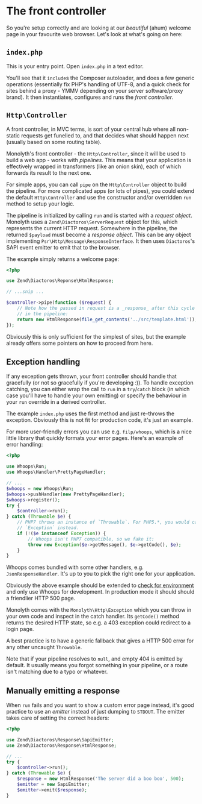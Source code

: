 # The front controller
So you're setup correctly and are looking at our _beautiful_ (ahum) welcome page
in your favourite web browser. Let's look at what's going on here:

## `index.php`
This is your entry point. Open `index.php` in a text editor.

You'll see that it `include`s the Composer autoloader, and does a few generic
operations (essentially fix PHP's handling of UTF-8, and a quick check for sites
behind a proxy - YMMV depending on your server software/proxy brand). It then
instantiates, configures and runs the _front controller_.


## `Http\Controller`
A front controller, in MVC terms, is sort of your central hub where all
non-static requests get funelled to, and that decides what should happen next
(usually based on some routing table).

Monolyth's front controller - the `Http\Controller`, since it will be used to
build a web app - works with _pipelines_. This means that your application is
effectively wrapped in transformers (like an onion skin), each of which forwards
its result to the next one.

For simple apps, you can call `pipe` on the `Http\Controller` object to build
the pipeline. For more complicated apps (or lots of pipes), you could extend the
default `Http\Controller` and use the constructor and/or overridden `run` method
to setup your logic.

The pipeline is initialized by calling `run` and is started with a _request
object_. Monolyth uses a `Zend\Diactoros\ServerRequest` object for this, which
represents the current HTTP request. Somewhere in the pipeline, the returned
`$payload` must become a _response object_. This can be any object implementing
`Psr\Http\Message\ResponseInterface`. It then uses `Diactoros`'s SAPI event
emitter to emit that to the browser.

The example simply returns a welcome page:

```php
<?php

use Zend\Diactoros\Reponse\HtmlResponse;

// ...snip ...

$controller->pipe(function ($request) {
    // Note how the passed in request is a _response_ after this cycle
    // in the pipeline:
    return new HtmlResponse(file_get_contents('../src/template.html'));
});
```

Obviously this is only sufficient for the simplest of sites, but the example
already offers some pointers on how to proceed from here.

## Exception handling
If any exception gets thrown, your front controller should handle that
gracefully (or not so gracefully if you're developing :)). To handle exception
catching, you can either wrap the call to `run` in a `try`/`catch` block (in
which case you'll have to handle your own emitting) or specify the behaviour in
your `run` override in a derived controller.

The example `index.php` uses the first method and just re-throws the exception.
Obviously this is not fit for production code, it's just an example.

For more user-friendly errors you can use e.g. `filp/whoops`, which is a nice
little library that quickly formats your error pages. Here's an example of error
handling:

```php
<?php

use Whoops\Run;
use Whoops\Handler\PrettyPageHandler;

// ...
$whoops = new Whoops\Run;
$whoops->pushHandler(new PrettyPageHandler);
$whoops->register();
try {
    $controller->run();
} catch (Throwable $e) {
    // PHP7 throws an instance of `Throwable`. For PHP5.*, you would catch
    // `Exception` instead.
    if (!($e instanceof Exception)) {
        // Whoops isn't PHP7 compatible, so we fake it:
        throw new Exception($e->getMessage(), $e->getCode(), $e);
    }
}
```

Whoops comes bundled with some other handlers, e.g. `JsonResponseHandler`. It's
up to you to pick the right one for your application.

Obviously the above example should be extended to [check for
environment](http://envy.monomelodies.nl) and only use Whoops for development.
In production mode it should should a friendlier HTTP 500 page.

Monolyth comes with the `Monolyth\Http\Exception` which you can throw in your
own code and inspect in the catch handler. Its `getCode()` method returns the
desired HTTP state, so e.g. a 403 exception could redirect to a login page.

A best practice is to have a generic fallback that gives a HTTP 500 error for
any other uncaught `Throwable`.

Note that if your pipeline resolves to `null`, and empty 404 is emitted by
default. It usually means you forgot something in your pipeline, or a route
isn't matching due to a typo or whatever.

## Manually emitting a response
When `run` fails and you want to show a custom error page instead, it's good
practice to use an _emitter_ instead of just dumping to `STDOUT`. The emitter
takes care of setting the correct headers:

```php
<?php

use Zend\Diactoros\Response\SapiEmitter;
use Zend\Diactoros\Response\HtmlResponse;

// ...
try {
    $controller->run();
} catch (Throwable $e) {
    $response = new HtmlResponse('The server did a boo boo', 500);
    $emitter = new SapiEmitter;
    $emitter->emit($response);
}
```


